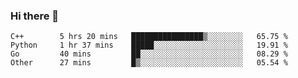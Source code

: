 ### Hi there 👋

<!--START_SECTION:waka-->

```text
C++        5 hrs 20 mins   ████████████████▒░░░░░░░░   65.75 %
Python     1 hr 37 mins    █████░░░░░░░░░░░░░░░░░░░░   19.91 %
Go         40 mins         ██░░░░░░░░░░░░░░░░░░░░░░░   08.29 %
Other      27 mins         █▒░░░░░░░░░░░░░░░░░░░░░░░   05.54 %
```

<!--END_SECTION:waka-->
